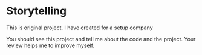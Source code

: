 # Storytelling
 
This is original project. I have created for a setup company


You should see this project and tell me about the code and the project. Your review helps me to improve myself.
